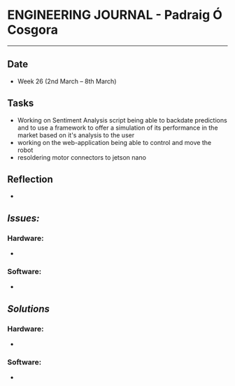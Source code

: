 
# **ENGINEERING JOURNAL - Padraig Ó Cosgora**
----------------------------------------------------------------------

## **Date**
-	Week 26 (2nd March – 8th March)

## **Tasks**
- Working on Sentiment Analysis script being able to backdate predictions and to use a framework to offer a simulation of its performance in the market based on it's analysis to the user
- working on the web-application being able to control and move the robot
- resoldering motor connectors to jetson nano 

## **Reflection**
-

## **_Issues:_**

### **Hardware:**
-	

### **Software:**
-	

## **_Solutions_**

### **Hardware:**
-	


### **Software:**
-	
